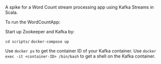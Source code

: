 A spike for a Word Count stream processing app using Kafka Streams in Scala.

To run the WordCountApp:

Start up Zookeeper and Kafka by:

`cd scripts/`
`docker-compose up`

Use `docker ps` to get the container ID of your Kafka container.
Use `docker exec -it <container-ID> /bin/bash` to get a shell on the Kafka container.

